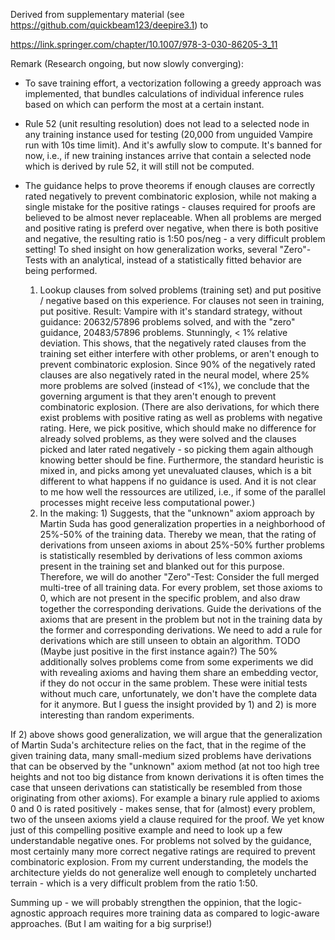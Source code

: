 Derived from supplementary material (see https://github.com/quickbeam123/deepire3.1) to 

https://link.springer.com/chapter/10.1007/978-3-030-86205-3_11

Remark (Research ongoing, but now slowly converging):

- To save training effort, a vectorization following a greedy approach was implemented, that bundles calculations of individual inference rules based on which can perform the most at a certain instant.

- Rule 52 (unit resulting resolution) does not lead to a selected node in any training instance used for testing (20,000 from unguided Vampire run with 10s time limit). And it's awfully slow to compute. It's banned for now, i.e., if new training instances arrive that contain a selected node which is derived by rule 52, it will still not be computed.

- The guidance helps to prove theorems if enough clauses are correctly rated negatively to prevent combinatoric explosion, while not making a single mistake for the positive ratings - clauses required for proofs are believed to be almost never replaceable. When all problems are merged and positive rating is preferd over negative, when there is both positive and negative, the resulting ratio is 1:50 pos/neg - a very difficult problem setting! To shed insight on how generalization works, several "Zero"-Tests with an analytical, instead of a statistically fitted behavior are being performed.
  1) Lookup clauses from solved problems (training set) and put positive / negative based on this experience. For clauses not seen in training, put positive. Result: Vampire with it's standard strategy, without guidance: 20632/57896 problems solved, and with the "zero" guidance, 20483/57896 problems. Stunningly, < 1% relative deviation. This shows, that the negatively rated clauses from the training set either interfere with other problems, or aren't enough to prevent combinatoric explosion. Since 90% of the negatively rated clauses are also negatively rated in the neural model, where 25% more problems are solved (instead of <1%), we conclude that the governing argument is that they aren't enough to prevent combinatoric explosion. (There are also derivations, for which there exist problems with positive rating as well as problems with negative rating. Here, we pick positive, which should make no difference for already solved problems, as they were solved and the clauses picked and later rated negatively - so picking them again although knowing better should be fine. Furthermore, the standard heuristic is mixed in, and picks among yet unevaluated clauses, which is a bit different to what happens if no guidance is used. And it is not clear to me how well the ressources are utilized, i.e., if some of the parallel processes might receive less computational power.)
  2) In the making: 1) Suggests, that the "unknown" axiom approach by Martin Suda has good generalization properties in a neighborhood of 25%-50% of the training data. Thereby we mean, that the rating of derivations from unseen axioms in about 25%-50% further problems is statistically resembled by derivations of less common axioms present in the training set and blanked out for this purpose. Therefore, we will do another "Zero"-Test: Consider the full merged multi-tree of all training data. For every problem, set those axioms to 0, which are not present in the specific problem, and also draw together the corresponding derivations. Guide the derivations of the axioms that are present in the problem but not in the training data by the former and corresponding derivations. We need to add a rule for derivations which are still unseen to obtain an algorithm. TODO (Maybe just positive in the first instance again?) The 50% additionally solves problems come from some experiments we did with revealing axioms and having them share an embedding vector, if they do not occur in the same problem. These were initial tests without much care, unfortunately, we don't have the complete data for it anymore. But I guess the insight provided by 1) and 2) is more interesting than random experiments.

If 2) above shows good generalization, we will argue that the generalization of Martin Suda's architecture relies on the fact, that in the regime of the given training data, many small-medium sized problems have derivations that can be observed by the "unknown" axiom method (at not too high tree heights and not too big distance from known derivations it is often times the case that unseen derivations can statistically be resembled from those originating from other axioms). For example a binary rule applied to axioms 0 and 0 is rated positively - makes sense, that for (almost) every problem, two of the unseen axioms yield a clause required for the proof. We yet know just of this compelling positive example and need to look up a few understandable negative ones. For problems not solved by the guidance, most certainly many more correct negative ratings are required to prevent combinatoric explosion. From my current understanding, the models the architecture yields do not generalize well enough to completely uncharted terrain - which is a very difficult problem from the ratio 1:50.

Summing up - we will probably strengthen the oppinion, that the logic-agnostic approach requires more training data as compared to logic-aware approaches. (But I am waiting for a big surprise!)
